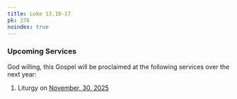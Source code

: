 ```yaml
---
title: Luke 13.10-17
pk: 276
noindex: true
---
```


### Upcoming Services

God willing, this Gospel will be proclaimed at the following services over the next year:


1. Liturgy on [November, 30, 2025](https://orthocal.info/readings/gregorian/2025/11/30/)
